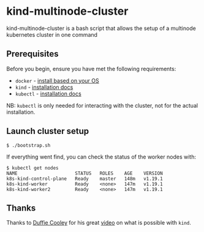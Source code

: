 # kind-multinode-cluster
kind-multinode-cluster is a bash script that allows the setup of a multinode kubernetes cluster in one command

## Prerequisites

Before you begin, ensure you have met the following requirements:
* `docker` - [install based on your OS](https://docs.docker.com/engine/install/debian/)
* `kind` - [installation docs](https://kind.sigs.k8s.io/docs/user/quick-start/)
* `kubectl` - [installation docs](https://kubernetes.io/docs/tasks/tools/install-kubectl/)

NB: `kubectl` is only needed for interacting with the cluster, not for the actual installation.


## Launch cluster setup

```
$ ./bootstrap.sh
```

If everything went find, you can check the status of the worker nodes with:
```
$ kubectl get nodes
NAME                     STATUS   ROLES    AGE    VERSION
k8s-kind-control-plane   Ready    master   148m   v1.19.1
k8s-kind-worker          Ready    <none>   147m   v1.19.1
k8s-kind-worker2         Ready    <none>   147m   v1.19.1
```

## Thanks

Thanks to [Duffie Cooley](https://github.com/mauilion) for his great [video](https://k8s.work/cka-lab.mp4) on what is possible with `kind`.
